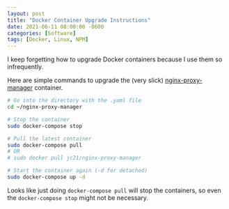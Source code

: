 ```yaml
---
layout: post
title: "Docker Container Upgrade Instructions"
date: 2021-06-11 08:00:00 -0600
categories: [Software]
tags: [Docker, Linux, NPM]
---
```


I keep forgetting how to upgrade Docker containers because I use them so infrequently.

Here are simple commands to upgrade the (very slick) [nginx-proxy-manager](https://nginxproxymanager.com/) container.

```bash
# Go into the directory with the .yaml file
cd ~/nginx-proxy-manager

# Stop the container
sudo docker-compose stop

# Pull the latest container
sudo docker-compose pull
# OR
# sudo docker pull jc21/nginx-proxy-manager

# Start the container again (-d for detached)
sudo docker-compose up -d
```

Looks like just doing `docker-compose pull` will stop the containers, so even the `docker-compose stop` might not be necessary.
